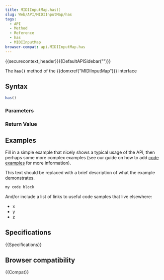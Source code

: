 ```yaml
---
title: MIDIInputMap.has()
slug: Web/API/MIDIInputMap/has
tags:
  - API
  - Method
  - Reference
  - has
  - MIDIInputMap
browser-compat: api.MIDIInputMap.has
---
```

{{securecontext_header}}{{DefaultAPISidebar("")}}

The **`has()`** method of the {{domxref("MIDIInputMap")}} interface 

## Syntax

```js
has()
```

### Parameters



### Return Value



## Examples

Fill in a simple example that nicely shows a typical usage of the API, then perhaps some more complex examples (see our guide on how to add [code examples](/en-US/docs/MDN/Contribute/Structures/Code_examples) for more information).

This text should be replaced with a brief description of what the example demonstrates.

```js
my code block
```

And/or include a list of links to useful code samples that live elsewhere:

*   x
*   y
*   z

## Specifications

{{Specifications}}

## Browser compatibility

{{Compat}}


